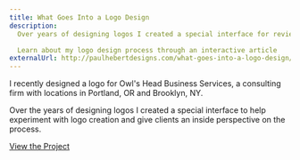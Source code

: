 ```yaml
---
title: What Goes Into a Logo Design
description:
  Over years of designing logos I created a special interface for reviewing logos.

  Learn about my logo design process through an interactive article
externalUrl: http://paulhebertdesigns.com/what-goes-into-a-logo-design/
---
```


I recently designed a logo for Owl's Head Business Services, a consulting firm with locations in Portland, OR and Brooklyn, NY.

Over the years of designing logos I created a special interface to help experiment with logo creation and give clients an inside perspective on the process.

[View the Project](http://paulhebertdesigns.com/what-goes-into-a-logo-design/)
